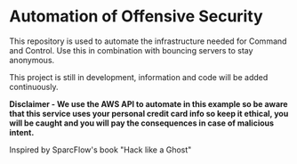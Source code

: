 # Automation of Offensive Security

 This repository is used to automate the infrastructure needed for Command and Control. Use this in combination with bouncing servers to stay anonymous.

 This project is still in development, information and code will be added continuously.

 **Disclaimer - We use the AWS API to automate in this example so be aware that this service uses your personal credit card info so keep it ethical, you will be caught and you will pay the consequences in case of malicious intent.**
 
 Inspired by SparcFlow's book "Hack like a Ghost"
